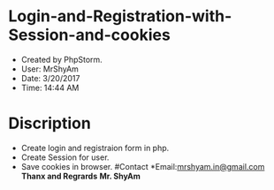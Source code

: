# Login-and-Registration-with-Session-and-cookies
 * Created by PhpStorm.
 * User: MrShyAm
 * Date: 3/20/2017
 * Time: 14:44 AM
 
# Discription
 * Create login and registraion form in php.
 * Create Session for user.
 * Save cookies in browser.
#Contact
*Email:mrshyam.in@gmail.com
**Thanx and Regrards**
**Mr. ShyAm**
